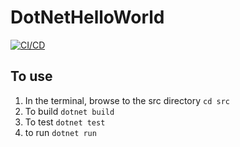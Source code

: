 # DotNetHelloWorld
[![CI/CD](https://github.com/samsmithnz/DotNetHelloWorld/actions/workflows/workflow.yml/badge.svg)](https://github.com/samsmithnz/DotNetHelloWorld/actions/workflows/workflow.yml)

## To use
1. In the terminal, browse to the src directory `cd src`
2. To build `dotnet build`
3. To test `dotnet test`
4. to run `dotnet run` 